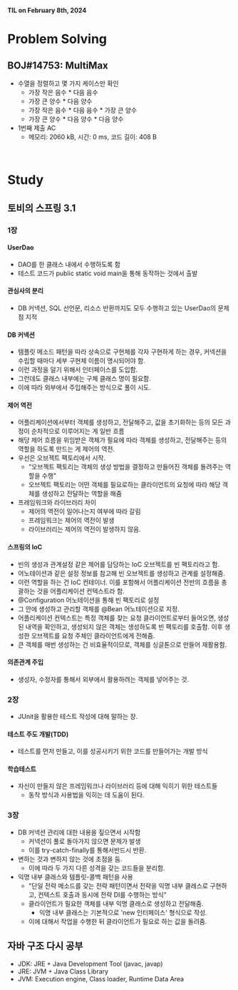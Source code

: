 **TIL on February 8th, 2024**

# Problem Solving
## BOJ#14753: MultiMax
* 수열을 정렬하고 몇 가지 케이스만 확인
    - 가장 작은 음수 * 다음 음수
    - 가장 큰 양수 * 다음 양수
    - 가장 작은 음수 * 다음 음수 * 가장 큰 양수
    - 가장 큰 양수 * 다음 양수 * 다음 양수
* 1번째 제출 AC
    - 메모리: 2060 kB, 시간: 0 ms, 코드 길이: 408 B

<br>

# Study
## 토비의 스프링 3.1
### 1장
#### UserDao
* DAO를 한 클래스 내에서 수행하도록 함
* 테스트 코드가 public static void main을 통해 동작하는 것에서 출발

#### 관심사의 분리
* DB 커넥션, SQL 선언문, 리소스 반환까지도 모두 수행하고 있는 UserDao의 문제점 지적

#### DB 커넥션
- 템플릿 메소드 패턴을 따라 상속으로 구현체를 각자 구현하게 하는 경우, 커넥션을 수립할 때마다 세부 구현체 이름이 명시되어야 함.
- 이런 과정을 덜기 위해서 인터페이스를 도입함.
- 그런데도 클래스 내부에는 구체 클래스 명이 필요함.
- 이에 따라 외부에서 주입해주는 방식으로 풀이 시도.

#### 제어 역전
* 어플리케이션에서부터 객체를 생성하고, 전달해주고, 값을 초기화하는 등의 모든 과정이 순차적으로 이루어지는 게 일반 흐름
* 해당 제어 흐름을 위임받은 객체가 필요에 따라 객체를 생성하고, 전달해주는 등의 역할을 하도록 만드는 게 제어의 역전.
* 우선은 오브젝트 팩토리에서 시작.
    - "오브젝트 팩토리는 객체의 생성 방법을 결정하고 만들어진 객체를 돌려주는 역할을 수행"
    - 오브젝트 팩토리는 어떤 객체를 필요로하는 클라이언트의 요청에 따라 해당 객체를 생성하고 전달하는 역할을 해줌
* 프레임워크와 라이브러리 차이
    - 제어의 역전이 일어나는지 여부에 따라 갈림
    - 프레임워크는 제어의 역전이 발생
    - 라이브러리는 제어의 역전이 발생하지 않음.

#### 스프링의 IoC
* 빈의 생성과 관계설정 같은 제어를 담당하는 IoC 오브젝트를 빈 팩토리라고 함.
* 어노테이션과 같은 설정 정보를 참고해 빈 오브젝트를 생성하고 관계를 설정해줌.
* 이런 역할을 하는 건 IoC 컨테이너. 이를 포함해서 어플리케이션 전반의 흐름을 총괄하는 것을 어플리케이션 컨텍스트라 함.
* @Configuration 어노테이션을 통해 빈 팩토리로 설정
* 그 안에 생성하고 관리할 객체를 @Bean 어노테이션으로 지정.
* 어플리케이션 컨텍스트는 특정 객체를 찾는 요청 클라이언트로부터 들어오면, 생성된 내역을 확인하고, 생성되지 않은 객체는 생성하도록 빈 팩토리를 호출함. 이후 생성한 오브젝트를 요청 주체인 클라이언트에게 전해줌.
* 큰 객체를 매번 생성하는 건 비효율적이므로, 객체를 싱글톤으로 만들어 재활용함.

#### 의존관계 주입
* 생성자, 수정자를 통해서 외부에서 활용하려는 객체를 넣어주는 것.


### 2장
* JUnit을 활용한 테스트 작성에 대해 말하는 장.

#### 테스트 주도 개발(TDD)
* 테스트를 먼저 만들고, 이를 성공시키기 위한 코드를 만들어가는 개발 방식

#### 학습테스트
* 자신이 만들지 않은 프레임워크나 라이브러리 등에 대해 익히기 위한 테스트들
    - 동작 방식과 사용법을 익히는 데 도움이 된다.


### 3장
* DB 커넥션 관리에 대한 내용을 짚으면서 시작함
    - 커넥션이 풀로 돌아가지 않으면 문제가 발생
    - 이를 try-catch-finally를 통해서반드시 반환.
* 변하는 것과 변하지 않는 것에 초점을 둠.
    - 이에 따라 두 가지 다른 성격을 갖는 코드들을 분리함.
* 익명 내부 클래스와 템플릿-콜백 패턴을 사용
    - "단일 전략 메소드를 갖는 전략 패턴이면서 전략을 익명 내부 클래스로 구현하고, 컨텍스트 호출과 동시에 전략 DI를 수행하는 방식"
    - 클라이언트가 필요한 객체를 내부 익명 클래스로 생성하고 전달해줌.
        + 익명 내부 클래스는 기본적으로 'new 인터페이스' 형식으로 작성.
    - 이에 대해서 작업을 수행한 뒤 클라이언트가 필요로 하는 값을 돌려줌.


## 자바 구조 다시 공부
* JDK: JRE + Java Development Tool (javac, javap)
* JRE: JVM + Java Class Library
* JVM: Execution engine, Class loader, Runtime Data Area
